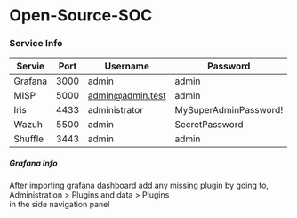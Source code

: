 # Open-Source-SOC


<h3> Service Info </h3>

 **Servie** | **Port** | **Username**     | **Password**          
------------|----------|------------------|-----------------------
 Grafana    | 3000     | admin            | admin                 
 MISP       | 5000     | admin@admin.test | admin                 
 Iris       | 4433     | administrator    | MySuperAdminPassword! 
 Wazuh      | 5500     | admin            | SecretPassword        
 Shuffle    | 3443     | admin            | admin

<h5> Grafana Info </h5>
<p>After importing grafana dashboard add any missing plugin by going to,<br>
Administration > Plugins and data > Plugins<br>
in the side navigation panel
</p>
